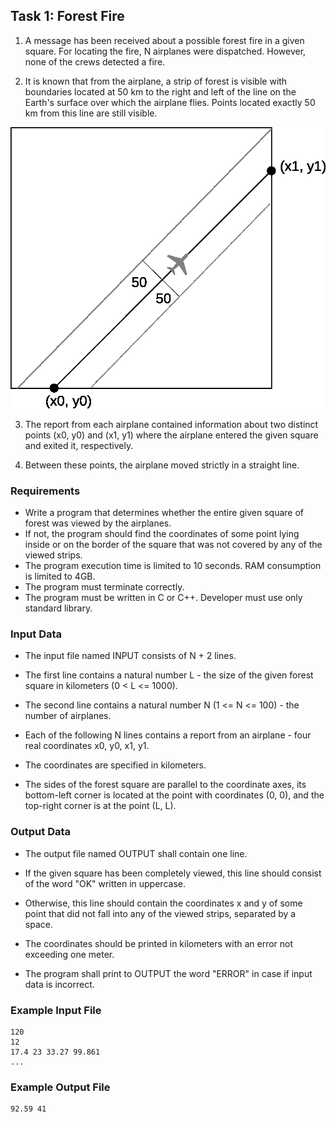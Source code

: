 
## Task 1: Forest Fire

1. A message has been received about a possible forest fire in a given square. For locating the fire, N airplanes were dispatched. However, none of the crews detected a fire.

2. It is known that from the airplane, a strip of forest is visible with boundaries located at 50 km to the right and left of the line on the Earth's surface over which the airplane flies. Points located exactly 50 km from this line are still visible. 

![alt text](<Test LW photo.jpg>)

3. The report from each airplane contained information about two distinct points (x0, y0) and (x1, y1) where the airplane entered the given square and exited it, respectively.

4. Between these points, the airplane moved strictly in a straight line.


### Requirements

* Write a program that determines whether the entire given square of forest was viewed by the airplanes. 
* If not, the program should find the coordinates of some point lying inside or on the border of the square that was not covered by any of the viewed strips.
* The program execution time is limited to 10 seconds.
RAM consumption is limited to 4GB.
* The program must terminate correctly.
* The program must be written in C or C++. Developer must use only standard library.

### Input Data

* The input file named INPUT consists of N + 2 lines.

* The first line contains a natural number L - the size of the given forest square in kilometers (0 < L <= 1000).

* The second line contains a natural number N (1 <= N <= 100) - the number of airplanes.
* Each of the following N lines contains a report from an airplane - four real coordinates x0, y0, x1, y1.
* The coordinates are specified in kilometers.
* The sides of the forest square are parallel to the coordinate axes, its bottom-left corner is located at the point with coordinates (0, 0), and the top-right corner is at the point (L, L).

### Output Data

* The output file named OUTPUT shall contain one line.

* If the given square has been completely viewed, this line should consist of the word "OK" written in uppercase.
* Otherwise, this line should contain the coordinates x and y of some point that did not fall into any of the viewed strips, separated by a space.
* The coordinates should be printed in kilometers with an error not exceeding one meter.
* The program shall print to OUTPUT the word "ERROR" in case if input data is incorrect.

### Example Input File

```
120
12
17.4 23 33.27 99.861
...
```

### Example Output File

```
92.59 41
```
